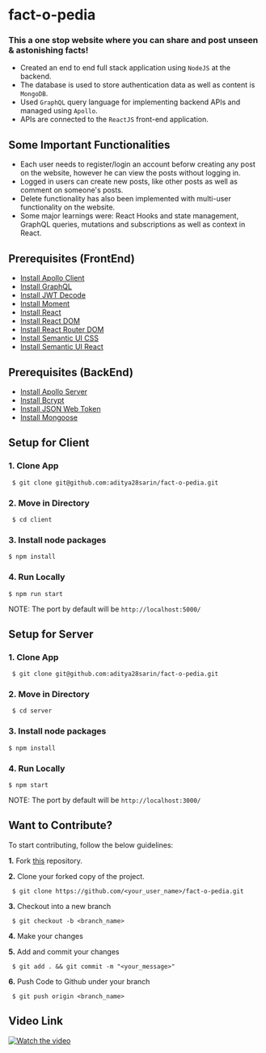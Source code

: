 # fact-o-pedia

### This a one stop website where you can share and post unseen & astonishing facts!

- Created an end to end full stack application using `NodeJS` at the backend. 
- The database is used to store authentication data as well as content is `MongoDB`.
- Used `GraphQL` query language for implementing backend APIs and managed using `Apollo`.
- APIs are connected to the `ReactJS` front-end application.

## Some Important Functionalities
- Each user needs to register/login an account beforw creating any post on the website, however he can view the posts without logging in.
- Logged in users can create new posts, like other posts as well as comment on someone's posts.
- Delete functionality has also been implemented with multi-user functionality on the website.
- Some major learnings were: React Hooks and state management, GraphQL queries, mutations and subscriptions as well as context in React.



## Prerequisites (FrontEnd)

* [Install Apollo Client](https://www.npmjs.com/package/@apollo/client)
* [Install GraphQL](https://www.npmjs.com/package/graphql)
* [Install JWT Decode](https://www.npmjs.com/package/jwt-decode)
* [Install Moment](https://www.npmjs.com/package/moment)
* [Install React](https://www.npmjs.com/package/react)
* [Install React DOM](https://www.npmjs.com/package/react-dom)
* [Install React Router DOM](https://www.npmjs.com/package/react-router-dom)
* [Install Semantic UI CSS](https://www.npmjs.com/package/semantic-ui-css)
* [Install Semantic UI React](https://www.npmjs.com/search?q=semantic-ui-react)



## Prerequisites (BackEnd)

* [Install Apollo Server](https://www.npmjs.com/package/apollo-server)
* [Install Bcrypt](https://www.npmjs.com/package/bcryptjs)
* [Install JSON Web Token](https://www.npmjs.com/package/jsonwebtoken)
* [Install Mongoose](https://www.npmjs.com/package/mongoose)


## Setup for Client

  ### 1. Clone App
  
 
     $ git clone git@github.com:aditya28sarin/fact-o-pedia.git
 
    
 ### 2. Move in Directory
  
     $ cd client
   
    
 ### 3. Install node packages
   ```
   $ npm install 
  ```
  
   ### 4. Run Locally 
   ```
   $ npm run start  
  ```
  NOTE: The port by default will be ```http://localhost:5000/```
  
  
  ## Setup for Server

  ### 1. Clone App
  
 
     $ git clone git@github.com:aditya28sarin/fact-o-pedia.git
 
    
 ### 2. Move in Directory
  
     $ cd server
   
    
 ### 3. Install node packages
   ```
   $ npm install 
  ```
  
   ### 4. Run Locally 
   ```
   $ npm start  
  ```
  NOTE: The port by default will be ```http://localhost:3000/```
  
  
  
  
  
## Want to Contribute?

To start contributing, follow the below guidelines: 

**1.**  Fork [this](git@github.com:aditya28sarin/fact-o-pedia.git) repository.

**2.**  Clone your forked copy of the project.

     $ git clone https://github.com/<your_user_name>/fact-o-pedia.git

     
**3.** Checkout into a new branch 

     $ git checkout -b <branch_name>

**4.** Make your changes

**5.** Add and commit your changes

     $ git add . && git commit -m "<your_message>"
     
**6.** Push Code to Github under your branch 

     $ git push origin <branch_name>   


## Video Link 


  [![Watch the video](https://img.youtube.com/vi/GmlaqiVSDcI/0.jpg)](https://www.youtube.com/watch?v=7EAICpQQk2A)
  



